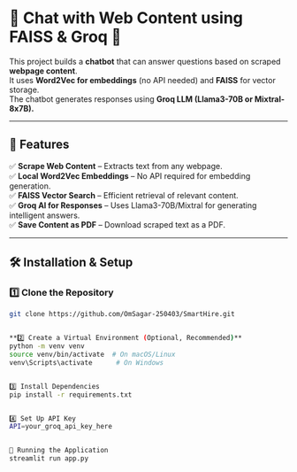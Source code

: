 # 🧠 Chat with Web Content using FAISS & Groq 🚀

This project builds a **chatbot** that can answer questions based on scraped **webpage content**.  
It uses **Word2Vec for embeddings** (no API needed) and **FAISS** for vector storage.  
The chatbot generates responses using **Groq LLM (Llama3-70B or Mixtral-8x7B).**  

---

## 🌟 Features
✅ **Scrape Web Content** – Extracts text from any webpage.  
✅ **Local Word2Vec Embeddings** – No API required for embedding generation.  
✅ **FAISS Vector Search** – Efficient retrieval of relevant content.  
✅ **Groq AI for Responses** – Uses Llama3-70B/Mixtral for generating intelligent answers.  
✅ **Save Content as PDF** – Download scraped text as a PDF.  

---

## 🛠️ Installation & Setup

### **1️⃣ Clone the Repository**
```sh
git clone https://github.com/OmSagar-250403/SmartHire.git


**2️⃣ Create a Virtual Environment (Optional, Recommended)**
python -m venv venv
source venv/bin/activate  # On macOS/Linux
venv\Scripts\activate      # On Windows


3️⃣ Install Dependencies
pip install -r requirements.txt


4️⃣ Set Up API Key
API=your_groq_api_key_here


🚀 Running the Application
streamlit run app.py

